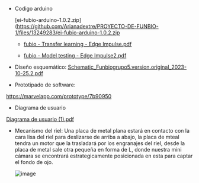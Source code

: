 
- Codigo arduino

  [ei-fubio-arduino-1.0.2.zip](https://github.com/Arianadextre/PROYECTO-DE-FUNBIO-1/files/13249283/ei-fubio-arduino-1.0.2.zip

  - [fubio - Transfer learning - Edge Impulse.pdf](https://github.com/Arianadextre/PROYECTO-DE-FUNBIO-1/files/13250290/fubio.-.Transfer.learning.-.Edge.Impulse.pdf)
  
  - [fubio - Model testing - Edge Impulse2.pdf](https://github.com/Arianadextre/PROYECTO-DE-FUNBIO-1/files/13250289/fubio.-.Model.testing.-.Edge.Impulse2.pdf)


- Diseño esquemático:
[Schematic_Funbiogrupo5.version.original_2023-10-25.2.pdf](https://github.com/Arianadextre/PROYECTO-DE-FUNBIO-1/files/13250180/Schematic_Funbiogrupo5.version.original_2023-10-25.2.pdf)


- Prototipado de software:

https://marvelapp.com/prototype/7b90950

- Diagrama de usuario

[Diagrama de usuario (1).pdf](https://github.com/Arianadextre/PROYECTO-DE-FUNBIO-1/files/13250238/Diagrama.de.usuario.1.pdf)




- Mecanismo del riel: Una placa de metal plana estará en contacto con la cara lisa del riel para deslizarse de arriba a abajo, la placa de mteal tendra un motor que la trasladará por los engranajes del riel, desde la placa de metal sale otra pequeña en forma de L, donde nuestra mini cámara se encontrará estrategicamente posicionada en esta para captar el fondo de ojo.
  
  ![image](https://github.com/Arianadextre/PROYECTO-DE-FUNBIO-1/assets/143019275/fcbb53bd-8f2b-4d42-a5df-bef5bd812caa)
